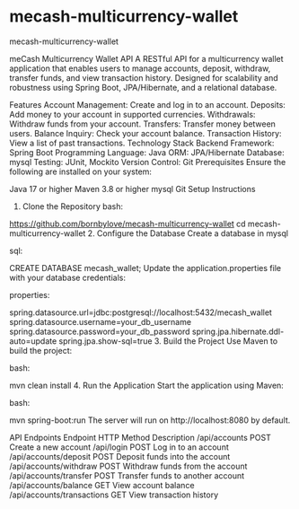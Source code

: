 # mecash-multicurrency-wallet
 mecash-multicurrency-wallet


meCash Multicurrency Wallet API
A RESTful API for a multicurrency wallet application that enables users to manage accounts, deposit, withdraw, transfer funds, and view transaction history. Designed for scalability and robustness using Spring Boot, JPA/Hibernate, and a relational database.

Features
Account Management: Create and log in to an account.
Deposits: Add money to your account in supported currencies.
Withdrawals: Withdraw funds from your account.
Transfers: Transfer money between users.
Balance Inquiry: Check your account balance.
Transaction History: View a list of past transactions.
Technology Stack
Backend Framework: Spring Boot
Programming Language: Java
ORM: JPA/Hibernate
Database: mysql
Testing: JUnit, Mockito
Version Control: Git
Prerequisites
Ensure the following are installed on your system:

Java 17 or higher
Maven 3.8 or higher
mysql
Git
Setup Instructions
1. Clone the Repository
bash:

https://github.com/bornbylove/mecash-multicurrency-wallet
cd mecash-multicurrency-wallet
2. Configure the Database
Create a database in mysql

sql:

CREATE DATABASE mecash_wallet;
Update the application.properties file with your database credentials:

properties:

spring.datasource.url=jdbc:postgresql://localhost:5432/mecash_wallet
spring.datasource.username=your_db_username
spring.datasource.password=your_db_password
spring.jpa.hibernate.ddl-auto=update
spring.jpa.show-sql=true
3. Build the Project
Use Maven to build the project:

bash:

mvn clean install
4. Run the Application
Start the application using Maven:

bash:

mvn spring-boot:run
The server will run on http://localhost:8080 by default.

API Endpoints
Endpoint	HTTP Method	Description
/api/accounts	POST	Create a new account
/api/login	POST	Log in to an account
/api/accounts/deposit	POST	Deposit funds into the account
/api/accounts/withdraw	POST	Withdraw funds from the account
/api/accounts/transfer	POST	Transfer funds to another account
/api/accounts/balance	GET	View account balance
/api/accounts/transactions	GET	View transaction history